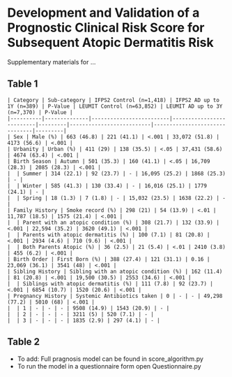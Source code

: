 # Development and Validation of a Prognostic Clinical Risk Score for Subsequent Atopic Dermatitis Risk  <br>
 Supplementary materials for ... <br>

## Table 1 **<br>**

```
| Category | Sub-category | IFPS2 Control (n=1,418) | IFPS2 AD up to 1Y (n=389) | P-Value | LEUMIT Control (n=63,852) | LEUMIT AD up to 3Y (n=7,370) | P-Value |
|----------|--------------|-------------------------|--------------------------|---------|--------------------------|-------------------------------|---------|
| Sex | Male (%) | 663 (46.8) | 221 (41.1) | <.001 | 33,072 (51.8) | 4173 (56.6) | <.001 |
| Urbanity | Urban (%) | 411 (29) | 138 (35.5) | <.05 | 37,431 (58.6) | 4674 (63.4) | <.001 |
| Birth Season | Autumn | 501 (35.3) | 160 (41.1) | <.05 | 16,709 (28.3) | 2085 (28.3) | <.001 |
|  | Summer | 314 (22.1) | 92 (23.7) | - | 16,095 (25.2) | 1868 (25.3) | - |
|  | Winter | 585 (41.3) | 130 (33.4) | - | 16,016 (25.1) | 1779 (24.1) | - |
|  | Spring | 18 (1.3) | 7 (1.8) | - | 15,032 (23.5) | 1638 (22.2) | - |
| Family History | Smoke record (%) | 298 (21) | 54 (13.9) | <.01 | 11,787 (18.5) | 1575 (21.4) | <.001 |
|  | Parent with an atopic condition (%) | 308 (21.7) | 132 (33.9) | <.001 | 22,594 (35.2) | 3620 (49.1) | <.001 |
|  | Parents with atopic dermatitis (%) | 100 (7.1) | 81 (20.8) | <.001 | 2934 (4.6) | 710 (9.6) | <.001 |
|  | Both Parents Atopic (%) | 36 (2.5) | 21 (5.4) | <.01 | 2410 (3.8) | 455 (6.2) | <.001 |
| Birth Order | First Born (%) | 388 (27.4) | 121 (31.1) | 0.16 | 23,069 (36.1) | 3541 (48) | <.001 |
| Sibling History | Sibling with an atopic condition (%) | 162 (11.4) | 81 (20.8) | <.001 | 19,500 (30.5) | 2553 (34.6) | <.001 |
|  | Siblings with atopic dermatitis (%) | 111 (7.8) | 92 (23.7) | <.001 | 6854 (10.7) | 1520 (20.6) | <.001 |
| Pregnancy History | Systemic Antibiotics taken | 0 | - | - | 49,298 (77.2) | 5010 (68) | <.001 |
|  | 1 | - | - | - | 9508 (14.9) | 1543 (20.9) | - |
|  | 2 | - | - | - | 3211 (5) | 520 (7.1) | - |
|  | 3 | - | - | - | 1835 (2.9) | 297 (4.1) | - |
```


## Table 2 **<br>**


* To add: Full pragnosis model can be found in score_algorithm.py <br>
* To run the model in a questionnaire form open Questionnaire.py
